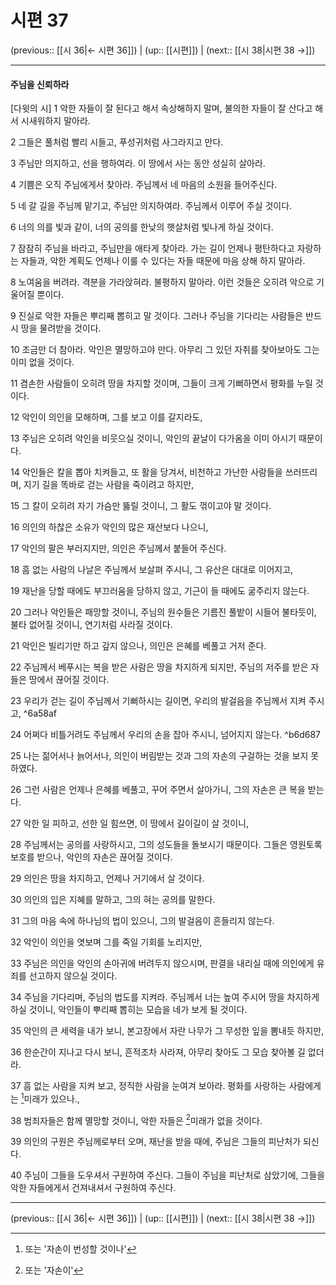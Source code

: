 # 시편 37

(previous:: [[시 36|← 시편 36]]) | (up:: [[시편]]) | (next:: [[시 38|시편 38 →]])

***


#### 주님을 신뢰하라
[다윗의 시]
1 
악한 자들이 잘 된다고 해서 속상해하지 말며, 불의한 자들이 잘 산다고 해서 시새워하지 말아라.


2 
그들은 풀처럼 빨리 시들고, 푸성귀처럼 사그라지고 만다.


3 
주님만 의지하고, 선을 행하여라. 이 땅에서 사는 동안 성실히 살아라.


4 
기쁨은 오직 주님에게서 찾아라. 주님께서 네 마음의 소원을 들어주신다.


5 
네 갈 길을 주님께 맡기고, 주님만 의지하여라. 주님께서 이루어 주실 것이다.


6 
너의 의를 빛과 같이, 너의 공의를 한낮의 햇살처럼 빛나게 하실 것이다.


7 
잠잠히 주님을 바라고, 주님만을 애타게 찾아라. 가는 길이 언제나 평탄하다고 자랑하는 자들과, 악한 계획도 언제나 이룰 수 있다는 자들 때문에 마음 상해 하지 말아라.


8 
노여움을 버려라. 격분을 가라앉혀라. 불평하지 말아라. 이런 것들은 오히려 악으로 기울어질 뿐이다.


9 
진실로 악한 자들은 뿌리째 뽑히고 말 것이다. 그러나 주님을 기다리는 사람들은 반드시 땅을 물려받을 것이다.


10 
조금만 더 참아라. 악인은 멸망하고야 만다. 아무리 그 있던 자취를 찾아보아도 그는 이미 없을 것이다.


11 
겸손한 사람들이 오히려 땅을 차지할 것이며, 그들이 크게 기뻐하면서 평화를 누릴 것이다.


12 
악인이 의인을 모해하며, 그를 보고 이를 갈지라도,


13 
주님은 오히려 악인을 비웃으실 것이니, 악인의 끝날이 다가옴을 이미 아시기 때문이다.


14 
악인들은 칼을 뽑아 치켜들고, 또 활을 당겨서, 비천하고 가난한 사람들을 쓰러뜨리며, 지기 길을 똑바로 걷는 사람을 죽이려고 하지만,


15 
그 칼이 오히려 자기 가슴만 뚫릴 것이니, 그 활도 꺾이고야 말 것이다.



16 
의인의 하찮은 소유가 악인의 많은 재산보다 나으니,


17 
악인의 팔은 부러지지만, 의인은 주님께서 붙들어 주신다.


18 
흠 없는 사람의 나날은 주님께서 보살펴 주시니, 그 유산은 대대로 이어지고,


19 
재난을 당할 때에도 부끄러움을 당하지 않고, 기근이 들 때에도 굶주리지 않는다.


20 
그러나 악인들은 패망할 것이니, 주님의 원수들은 기름진 풀밭이 시들어 불타듯이, 불타 없어질 것이니, 연기처럼 사라질 것이다.


21 
악인은 빌리기만 하고 갚지 않으나, 의인은 은혜를 베풀고 거저 준다.


22 
주님께서 베푸시는 복을 받은 사람은 땅을 차지하게 되지만, 주님의 저주를 받은 자들은 땅에서 끊어질 것이다.


23 
우리가 걷는 길이 주님께서 기뻐하시는 길이면, 우리의 발걸음을 주님께서 지켜 주시고, ^6a58af


24 
어쩌다 비틀거려도 주님께서 우리의 손을 잡아 주시니, 넘어지지 않는다. ^b6d687


25 
나는 젊어서나 늙어서나, 의인이 버림받는 것과 그의 자손의 구걸하는 것을 보지 못하였다.


26 
그런 사람은 언제나 은혜를 베풀고, 꾸어 주면서 살아가니, 그의 자손은 큰 복을 받는다.


27 
악한 일 피하고, 선한 일 힘쓰면, 이 땅에서 길이길이 살 것이니,


28 
주님께서는 공의를 사랑하시고, 그의 성도들을 돌보시기 때문이다. 그들은 영원토록 보호를 받으나, 악인의 자손은 끊어질 것이다.


29 
의인은 땅을 차지하고, 언제나 거기에서 살 것이다.


30 
의인의 입은 지혜를 말하고, 그의 혀는 공의를 말한다.


31 
그의 마음 속에 하나님의 법이 있으니, 그의 발걸음이 흔들리지 않는다.


32 
악인이 의인을 엿보며 그를 죽일 기회를 노리지만,


33 
주님은 의인을 악인의 손아귀에 버려두지 않으시며, 판결을 내리실 때에 의인에게 유죄를 선고하지 않으실 것이다.


34 
주님을 기다리며, 주님의 법도를 지켜라. 주님께서 너는 높여 주시어 땅을 차지하게 하실 것이니, 악인들이 뿌리째 뽑히는 모습을 네가 보게 될 것이다.


35 
악인의 큰 세력을 내가 보니, 본고장에서 자란 나무가 그 무성한 잎을 뽐내듯 하지만,


36 
한순간이 지나고 다시 보니, 흔적조차 사라져, 아무리 찾아도 그 모습 찾아볼 길 없더라.


37 
흠 없는 사람을 지켜 보고, 정직한 사람을 눈여겨 보아라. 평화를 사랑하는 사람에게는 [^1]미래가 있으나.,


38 
범죄자들은 함께 멸망할 것이니, 악한 자들은 [^2]미래가 없을 것이다.


39 
의인의 구원은 주님께로부터 오며, 재난을 받을 때에, 주님은 그들의 피난처가 되신다.


40 
주님이 그들을 도우셔서 구원하여 주신다. 그들이 주님을 피난처로 삼았기에, 그들을 악한 자들에게서 건져내셔서 구원하여 주신다.


***

(previous:: [[시 36|← 시편 36]]) | (up:: [[시편]]) | (next:: [[시 38|시편 38 →]])

[^1]: 또는 '자손이 번성할 것이나'
[^2]: 또는 '자손이'